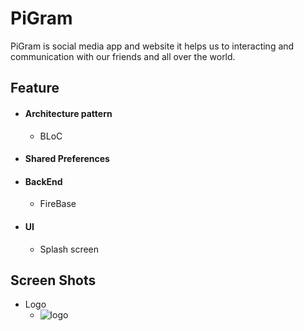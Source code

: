 # PiGram
PiGram is social media app and website it helps us to interacting and communication with our friends and all over the world.

## Feature
- #### Architecture pattern
    - BLoC
- #### Shared Preferences
- #### BackEnd
    - FireBase
- #### UI
    - Splash screen

## Screen Shots
 - Logo
    - ![logo](https://user-images.githubusercontent.com/66007646/176547582-346b7a45-3fed-4b99-ba70-031311a83f0d.png)
